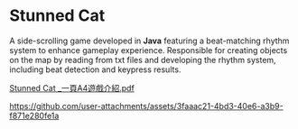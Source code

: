# Stunned Cat
A side-scrolling game developed in **Java** featuring a beat-matching rhythm system to enhance gameplay experience. Responsible for creating objects on the map by reading from txt files and developing the rhythm system, including beat detection and keypress results.

[Stunned Cat _一頁A4遊戲介紹.pdf](https://github.com/user-attachments/files/17986399/Stunned.Cat._.A4.pdf)

https://github.com/user-attachments/assets/3faaac21-4bd3-40e6-a3b9-f871e280fe1a
